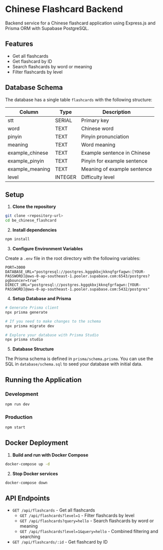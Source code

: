 # Chinese Flashcard Backend

Backend service for a Chinese flashcard application using Express.js and Prisma ORM with Supabase PostgreSQL.

## Features

- Get all flashcards
- Get flashcard by ID
- Search flashcards by word or meaning
- Filter flashcards by level

## Database Schema

The database has a single table `flashcards` with the following structure:

| Column          | Type    | Description                 |
|-----------------|---------|----------------------------|
| stt             | SERIAL  | Primary key                |
| word            | TEXT    | Chinese word               |
| pinyin          | TEXT    | Pinyin pronunciation       |
| meaning         | TEXT    | Word meaning               |
| example_chinese | TEXT    | Example sentence in Chinese|
| example_pinyin  | TEXT    | Pinyin for example sentence|
| example_meaning | TEXT    | Meaning of example sentence|
| level           | INTEGER | Difficulty level           |

## Setup

1. **Clone the repository**

```bash
git clone <repository-url>
cd be_chinese_flashcard
```

2. **Install dependencies**

```bash
npm install
```

3. **Configure Environment Variables**

Create a `.env` file in the root directory with the following variables:

```
PORT=3000
DATABASE_URL="postgresql://postgres.kggqkbxjkknqfgrfagwn:[YOUR-PASSWORD]@aws-0-ap-southeast-1.pooler.supabase.com:6543/postgres?pgbouncer=true"
DIRECT_URL="postgresql://postgres.kggqkbxjkknqfgrfagwn:[YOUR-PASSWORD]@aws-0-ap-southeast-1.pooler.supabase.com:5432/postgres"
```

4. **Setup Database and Prisma**

```bash
# Generate Prisma client
npx prisma generate

# If you need to make changes to the schema
npx prisma migrate dev

# Explore your database with Prisma Studio
npx prisma studio
```

5. **Database Structure**

The Prisma schema is defined in `prisma/schema.prisma`. You can use the SQL in `database/schema.sql` to seed your database with initial data.

## Running the Application

### Development

```bash
npm run dev
```

### Production

```bash
npm start
```

## Docker Deployment

1. **Build and run with Docker Compose**

```bash
docker-compose up -d
```

2. **Stop Docker services**

```bash
docker-compose down
```

## API Endpoints

- `GET /api/flashcards` - Get all flashcards
  - `GET /api/flashcards?level=1` - Filter flashcards by level
  - `GET /api/flashcards?query=hello` - Search flashcards by word or meaning
  - `GET /api/flashcards?level=1&query=hello` - Combined filtering and searching
- `GET /api/flashcards/:id` - Get flashcard by ID 